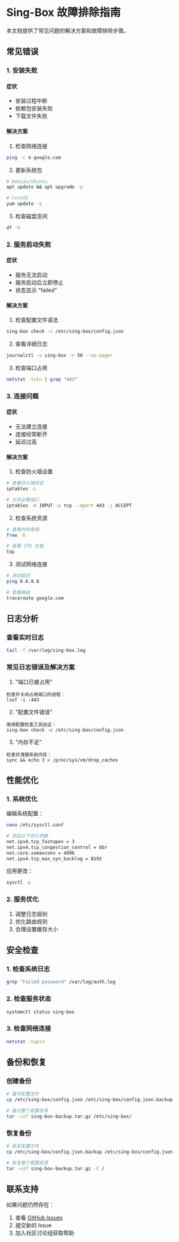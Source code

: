 # Sing-Box 故障排除指南

本文档提供了常见问题的解决方案和故障排除步骤。

## 常见错误

### 1. 安装失败

#### 症状
- 安装过程中断
- 依赖包安装失败
- 下载文件失败

#### 解决方案
1. 检查网络连接
```bash
ping -c 4 google.com
```

2. 更新系统包
```bash
# Debian/Ubuntu
apt update && apt upgrade -y

# CentOS
yum update -y
```

3. 检查磁盘空间
```bash
df -h
```

### 2. 服务启动失败

#### 症状
- 服务无法启动
- 服务启动后立即停止
- 状态显示 "failed"

#### 解决方案
1. 检查配置文件语法
```bash
sing-box check -c /etc/sing-box/config.json
```

2. 查看详细日志
```bash
journalctl -u sing-box -n 50 --no-pager
```

3. 检查端口占用
```bash
netstat -tuln | grep "443"
```

### 3. 连接问题

#### 症状
- 无法建立连接
- 连接经常断开
- 延迟过高

#### 解决方案
1. 检查防火墙设置
```bash
# 查看防火墙状态
iptables -L

# 允许必要端口
iptables -A INPUT -p tcp --dport 443 -j ACCEPT
```

2. 检查系统资源
```bash
# 查看内存使用
free -h

# 查看 CPU 负载
top
```

3. 测试网络连接
```bash
# 测试延迟
ping 8.8.8.8

# 查看路由
traceroute google.com
```

## 日志分析

### 查看实时日志
```bash
tail -f /var/log/sing-box.log
```

### 常见日志错误及解决方案

1. "端口已被占用"
```
检查并关闭占用端口的进程：
lsof -i :443
```

2. "配置文件错误"
```
使用配置检查工具验证：
sing-box check -c /etc/sing-box/config.json
```

3. "内存不足"
```
检查并清理系统内存：
sync && echo 3 > /proc/sys/vm/drop_caches
```

## 性能优化

### 1. 系统优化

编辑系统配置：
```bash
nano /etc/sysctl.conf

# 添加以下优化参数
net.ipv4.tcp_fastopen = 3
net.ipv4.tcp_congestion_control = bbr
net.core.somaxconn = 4096
net.ipv4.tcp_max_syn_backlog = 8192
```

应用更改：
```bash
sysctl -p
```

### 2. 服务优化

1. 调整日志级别
2. 优化路由规则
3. 合理设置缓存大小

## 安全检查

### 1. 检查系统日志
```bash
grep "Failed password" /var/log/auth.log
```

### 2. 检查服务状态
```bash
systemctl status sing-box
```

### 3. 检查网络连接
```bash
netstat -tupln
```

## 备份和恢复

### 创建备份
```bash
# 备份配置文件
cp /etc/sing-box/config.json /etc/sing-box/config.json.backup

# 备份整个配置目录
tar -czf sing-box-backup.tar.gz /etc/sing-box/
```

### 恢复备份
```bash
# 恢复配置文件
cp /etc/sing-box/config.json.backup /etc/sing-box/config.json

# 恢复整个配置目录
tar -xzf sing-box-backup.tar.gz -C /
```

## 联系支持

如果问题仍然存在：

1. 查看 [GitHub Issues](https://github.com/johnsmith8736/sing-box-deploy/issues)
2. 提交新的 Issue
3. 加入社区讨论组获取帮助 